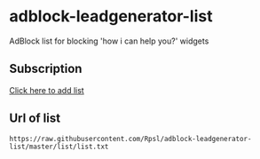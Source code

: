 # adblock-leadgenerator-list
AdBlock list for blocking 'how i can help you?' widgets


## Subscription

[Click here to add list](abp:subscribe?location=https://raw.githubusercontent.com/Rpsl/adblock-leadgenerator-list/master/list/list.txt&title=Lead%20Generator)

## Url of list
```
https://raw.githubusercontent.com/Rpsl/adblock-leadgenerator-list/master/list/list.txt
```

